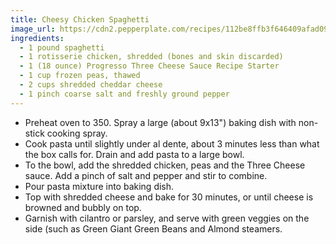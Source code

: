```yaml
---
title: Cheesy Chicken Spaghetti
image_url: https://cdn2.pepperplate.com/recipes/112be8ffb3f646409afad09eb8a4ebb5.jpg
ingredients:
  - 1 pound spaghetti
  - 1 rotisserie chicken, shredded (bones and skin discarded)
  - 1 (18 ounce) Progresso Three Cheese Sauce Recipe Starter
  - 1 cup frozen peas, thawed
  - 2 cups shredded cheddar cheese
  - 1 pinch coarse salt and freshly ground pepper
---
```


* Preheat oven to 350. Spray a large (about 9x13") baking dish with non-stick cooking spray.
* Cook pasta until slightly under al dente, about 3 minutes less than what the box calls for. Drain and add pasta to a large bowl.
* To the bowl, add the shredded chicken, peas and the Three Cheese sauce. Add a pinch of salt and pepper and stir to combine.
* Pour pasta mixture into baking dish.
* Top with shredded cheese and bake for 30 minutes, or until cheese is browned and bubbly on top.
* Garnish with cilantro or parsley, and serve with green veggies on the side (such as Green Giant Green Beans and Almond steamers.
